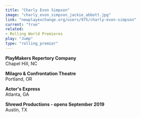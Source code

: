 ```yaml
---
title: "Charly Evon Simpson"
image: "charly_evon_simpson_jackie_abbott.jpg"
link: "newplayexchange.org/users/975/charly-evon-simpson"
current: "true"
related:
- Rolling World Premieres
play: "Jump"
type: "rolling_premier"
---
```


**PlayMakers Repertory Company**\
Chapel Hill, NC

**Milagro &amp; Confrontation Theatre**\
Portland, OR

**Actor&#039;s Express**\
Atlanta, GA

**Shrewd Productions - opens September 2019**\
Austin, TX
